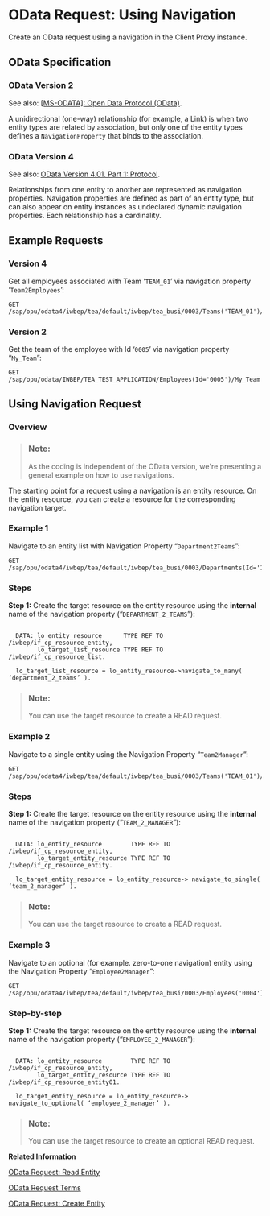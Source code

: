<!-- loio57f2139773734539991e2afeef477666 -->

# OData Request: Using Navigation

Create an OData request using a navigation in the Client Proxy instance.



<a name="loio57f2139773734539991e2afeef477666__section_nyn_kxd_ttb"/>

## OData Specification



### OData Version 2

See also: [\[MS-ODATA\]: Open Data Protocol \(OData\)](https://docs.microsoft.com/en-us/openspecs/windows_protocols/ms-odata).

A unidirectional \(one-way\) relationship \(for example, a Link\) is when two entity types are related by association, but only one of the entity types defines a `NavigationProperty` that binds to the association.



### OData Version 4

See also: [OData Version 4.01. Part 1: Protocol](https://docs.oasis-open.org/odata/odata/v4.01/odata-v4.01-part1-protocol.html).

Relationships from one entity to another are represented as navigation properties. Navigation properties are defined as part of an entity type, but can also appear on entity instances as undeclared dynamic navigation properties. Each relationship has a cardinality.



<a name="loio57f2139773734539991e2afeef477666__section_tgw_yxd_ttb"/>

## Example Requests



### Version 4

Get all employees associated with Team ‘`TEAM_01`’ via navigation property ‘`Team2Employees`’:

```
GET /sap/opu/odata4/iwbep/tea/default/iwbep/tea_busi/0003/Teams('TEAM_01')/Team2Employees
```



### Version 2

Get the team of the employee with Id ‘`0005`’ via navigation property “`My_Team`”:

```
GET /sap/opu/odata/IWBEP/TEA_TEST_APPLICATION/Employees(Id='0005')/My_Team
```



<a name="loio57f2139773734539991e2afeef477666__section_j5x_kyd_ttb"/>

## Using Navigation Request



### Overview

> ### Note:  
> As the coding is independent of the OData version, we're presenting a general example on how to use navigations.

The starting point for a request using a navigation is an entity resource. On the entity resource, you can create a resource for the corresponding navigation target.



### Example 1

Navigate to an entity list with Navigation Property “`Department2Teams`”:

```
GET /sap/opu/odata4/iwbep/tea/default/iwbep/tea_busi/0003/Departments(Id='1',Sector='Consulting')/Department2Teams
```



### Steps

**Step 1:** Create the target resource on the entity resource using the **internal** name of the navigation property \(“`DEPARTMENT_2_TEAMS`”\):

```

  DATA: lo_entity_resource      TYPE REF TO /iwbep/if_cp_resource_entity,
        lo_target_list_resource TYPE REF TO /iwbep/if_cp_resource_list.

  lo_target_list_resource = lo_entity_resource->navigate_to_many( ‘department_2_teams’ ).
```

> ### Note:  
> You can use the target resource to create a READ request.



### Example 2

Navigate to a single entity using the Navigation Property “`Team2Manager`”:

```
GET /sap/opu/odata4/iwbep/tea/default/iwbep/tea_busi/0003/Teams('TEAM_01')/Team2Manager
```



### Steps

**Step 1:** Create the target resource on the entity resource using the **internal** name of the navigation property \(“`TEAM_2_MANAGER`”\):

```

  DATA: lo_entity_resource        TYPE REF TO /iwbep/if_cp_resource_entity,
        lo_target_entity_resource TYPE REF TO /iwbep/if_cp_resource_entity.

  lo_target_entity_resource = lo_entity_resource-> navigate_to_single( ‘team_2_manager’ ).
```

> ### Note:  
> You can use the target resource to create a READ request.



### Example 3

Navigate to an optional \(for example. zero-to-one navigation\) entity using the Navigation Property “`Employee2Manager`”:

```
GET /sap/opu/odata4/iwbep/tea/default/iwbep/tea_busi/0003/Employees('0004')/Employee2Manager
```



### Step-by-step

**Step 1:** Create the target resource on the entity resource using the **internal** name of the navigation property \(“`EMPLOYEE_2_MANAGER`”\):

```

  DATA: lo_entity_resource        TYPE REF TO /iwbep/if_cp_resource_entity,
        lo_target_entity_resource TYPE REF TO /iwbep/if_cp_resource_entity01.

  lo_target_entity_resource = lo_entity_resource-> navigate_to_optional( ‘employee_2_manager’ ). 
```

> ### Note:  
> You can use the target resource to create an optional READ request.

**Related Information**  


[OData Request: Read Entity](odata-request-read-entity-9d7dde4.md "To create an OData request to read an entity in the Client Proxy instance.")

[OData Request Terms](odata-request-terms-a3b0e95.md "An overview of some OData Request terminology.")

[OData Request: Create Entity](odata-request-create-entity-56be82d.md "Create an entity in the Client Proxy instance with insert entity request.")

